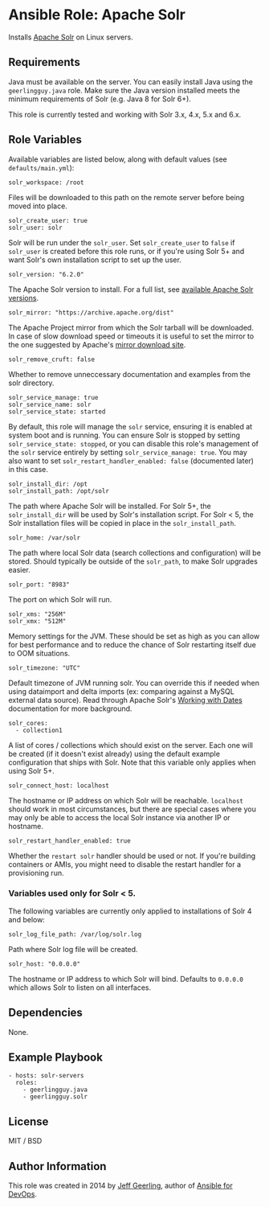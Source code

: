 # Ansible Role: Apache Solr

Installs [Apache Solr](http://lucene.apache.org/solr/) on Linux servers.

## Requirements

Java must be available on the server. You can easily install Java using the `geerlingguy.java` role. Make sure the Java version installed meets the minimum requirements of Solr (e.g. Java 8 for Solr 6+).

This role is currently tested and working with Solr 3.x, 4.x, 5.x and 6.x.

## Role Variables

Available variables are listed below, along with default values (see `defaults/main.yml`):

    solr_workspace: /root

Files will be downloaded to this path on the remote server before being moved into place.

    solr_create_user: true
    solr_user: solr

Solr will be run under the `solr_user`. Set `solr_create_user` to `false` if `solr_user` is created before this role runs, or if you're using Solr 5+ and want Solr's own installation script to set up the user.

    solr_version: "6.2.0"

The Apache Solr version to install. For a full list, see [available Apache Solr versions](http://archive.apache.org/dist/lucene/solr/).

    solr_mirror: "https://archive.apache.org/dist"

The Apache Project mirror from which the Solr tarball will be downloaded. In case of slow download speed or timeouts it is useful to set the mirror to the one suggested by Apache's [mirror download site](https://www.apache.org/dyn/closer.cgi/lucene/solr/).

    solr_remove_cruft: false

Whether to remove unneccessary documentation and examples from the solr directory.

    solr_service_manage: true
    solr_service_name: solr
    solr_service_state: started

By default, this role will manage the `solr` service, ensuring it is enabled at system boot and is running. You can ensure Solr is stopped by setting `solr_service_state: stopped`, or you can disable this role's management of the `solr` service entirely by setting `solr_service_manage: true`. You may also want to set `solr_restart_handler_enabled: false` (documented later) in this case.

    solr_install_dir: /opt
    solr_install_path: /opt/solr

The path where Apache Solr will be installed. For Solr 5+, the `solr_install_dir` will be used by Solr's installation script. For Solr < 5, the Solr installation files will be copied in place in the `solr_install_path`.

    solr_home: /var/solr

The path where local Solr data (search collections and configuration) will be stored. Should typically be outside of the `solr_path`, to make Solr upgrades easier.

    solr_port: "8983"

The port on which Solr will run.

    solr_xms: "256M"
    solr_xmx: "512M"

Memory settings for the JVM. These should be set as high as you can allow for best performance and to reduce the chance of Solr restarting itself due to OOM situations.

    solr_timezone: "UTC"

Default timezone of JVM running solr. You can override this if needed when using dataimport and delta imports (ex: comparing against a MySQL external data source). Read through Apache Solr's [Working with Dates](https://cwiki.apache.org/confluence/display/solr/Working+with+Dates) documentation for more background.

    solr_cores:
      - collection1

A list of cores / collections which should exist on the server. Each one will be created (if it doesn't exist already) using the default example configuration that ships with Solr. Note that this variable only applies when using Solr 5+.

    solr_connect_host: localhost

The hostname or IP address on which Solr will be reachable. `localhost` should work in most circumstances, but there are special cases where you may only be able to access the local Solr instance via another IP or hostname.

    solr_restart_handler_enabled: true

Whether the `restart solr` handler should be used or not. If you're building containers or AMIs, you might need to disable the restart handler for a provisioning run.

### Variables used only for Solr < 5.

The following variables are currently only applied to installations of Solr 4 and below:

    solr_log_file_path: /var/log/solr.log

Path where Solr log file will be created.

    solr_host: "0.0.0.0"

The hostname or IP address to which Solr will bind. Defaults to `0.0.0.0` which allows Solr to listen on all interfaces.

## Dependencies

None.

## Example Playbook

    - hosts: solr-servers
      roles:
        - geerlingguy.java
        - geerlingguy.solr

## License

MIT / BSD

## Author Information

This role was created in 2014 by [Jeff Geerling](https://www.jeffgeerling.com/), author of [Ansible for DevOps](https://www.ansiblefordevops.com/).
